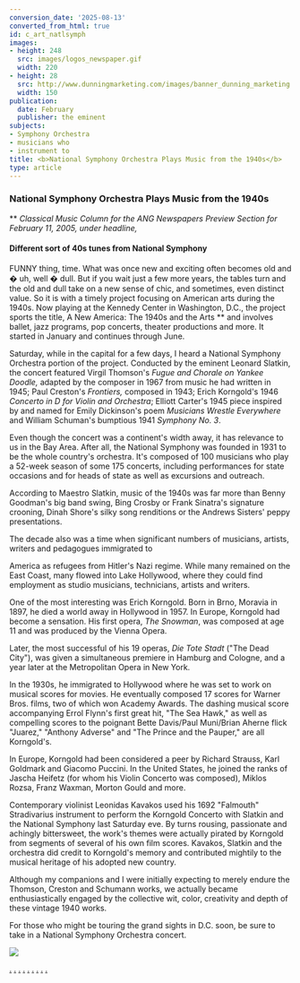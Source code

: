 ```yaml
---
conversion_date: '2025-08-13'
converted_from_html: true
id: c_art_natlsymph
images:
- height: 248
  src: images/logos_newspaper.gif
  width: 220
- height: 28
  src: http://www.dunningmarketing.com/images/banner_dunning_marketing.gif
  width: 150
publication:
  date: February
  publisher: the eminent
subjects:
- Symphony Orchestra
- musicians who
- instrument to
title: <b>National Symphony Orchestra Plays Music from the 1940s</b>
type: article
---
```


### **National Symphony Orchestra Plays Music from the 1940s**
**
*Classical Music Column for the ANG Newspapers Preview Section for February 11, 2005, under headline,*

#### Different sort of 40s tunes from National Symphony

FUNNY thing, time. What was once new and exciting often becomes old and � uh, well � dull. But if you wait just a few more years, the tables turn and the old and dull take on a new sense of chic, and sometimes, even distinct value.
So it is with a timely project focusing on American arts during the 1940s. Now playing at the Kennedy Center in Washington, D.C., the project sports the title, A New America: The 1940s and the Arts ** and involves ballet, jazz programs, pop concerts, theater productions and more. It started in January and continues through June.

Saturday, while in the capital for a few days, I heard a National Symphony Orchestra portion of the project. Conducted by the eminent Leonard Slatkin, the concert featured Virgil Thomson's *Fugue and Chorale on Yankee Doodle,* adapted by the composer in 1967 from music he had written in 1945; Paul Creston's *Frontiers,* composed in 1943; Erich Korngold's 1946 *Concerto in D for Violin and Orchestra*; Elliott Carter's 1945 piece inspired by and named for Emily Dickinson's poem *Musicians Wrestle Everywhere* and William Schuman's bumptious 1941 *Symphony No. 3*.

Even though the concert was a continent's width away, it has relevance to us in the Bay Area. After all, the National Symphony was founded in 1931 to be the whole country's orchestra. It's composed of 100 musicians who play a 52-week season of some 175 concerts, including performances for state occasions and for heads of state as well as excursions and outreach.

According to Maestro Slatkin, music of the 1940s was far more than Benny Goodman's big band swing, Bing Crosby or Frank Sinatra's signature crooning, Dinah Shore's silky song renditions or the Andrews Sisters' peppy presentations.

The decade also was a time when significant numbers of musicians, artists, writers and pedagogues immigrated to

America as refugees from Hitler's Nazi regime. While many remained on the East Coast, many flowed into Lake Hollywood, where they could find employment as studio musicians, technicians, artists and writers.

One of the most interesting was Erich Korngold. Born in Brno, Moravia in 1897, he died a world away in Hollywood in 1957. In Europe, Korngold had become a sensation. His first opera, *The Snowman*, was composed at age 11 and was produced by the Vienna Opera.

Later, the most successful of his 19 operas, *Die Tote Stadt* ("The Dead City"), was given a simultaneous premiere in Hamburg and Cologne, and a year later at the Metropolitan Opera in New York.

In the 1930s, he immigrated to Hollywood where he was set to work on musical scores for movies. He eventually composed 17 scores for Warner Bros. films, two of which won Academy Awards. The dashing musical score accompanying Errol Flynn's first great hit, "The Sea Hawk," as well as compelling scores to the poignant Bette Davis/Paul Muni/Brian Aherne flick "Juarez," "Anthony Adverse" and "The Prince and the Pauper," are all Korngold's.

In Europe, Korngold had been considered a peer by Richard Strauss, Karl Goldmark and Giacomo Puccini. In the United States, he joined the ranks of Jascha Heifetz (for whom his Violin Concerto was composed), Miklos Rozsa, Franz Waxman, Morton Gould and more.

Contemporary violinist Leonidas Kavakos used his 1692 "Falmouth" Stradivarius instrument to perform the Korngold Concerto with Slatkin and the National Symphony last Saturday eve. By turns rousing, passionate and achingly bittersweet, the work's themes were actually pirated by Korngold from segments of several of his own film scores. Kavakos, Slatkin and the orchestra did credit to Korngold's memory and contributed mightily to the musical heritage of his adopted new country.

Although my companions and I were initially expecting to merely endure the Thomson, Creston and Schumann works, we actually became enthusiastically engaged by the collective wit, color, creativity and depth of these vintage 1940 works.

For those who might be touring the grand sights in D.C. soon, be sure to take in a National Symphony Orchestra concert.

![](images/logos_newspaper.gif)

[.](http://www.dunningmarketing.com)
[.](http://www.witnessamerica.com)
[.](http://www.witnessamerica.com/camcorders)
[.](http://www.ksql.com)
[.](http://www.ascendaviation.com)
[.](http://www.echovalleysupply.com)
[.](http://www.northworks.net)
[.](http://www.attainia.com)
[.](http://www.briandunning.com)